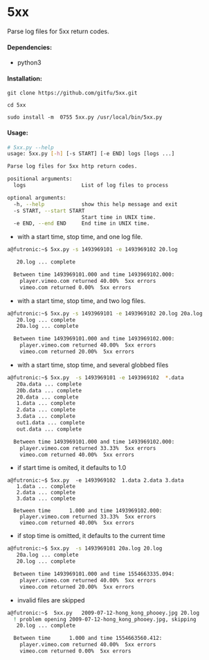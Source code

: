 # 5xx
Parse log files for 5xx return codes.

#### Dependencies:
* python3

#### Installation:
```
git clone https://github.com/gitfu/5xx.git

cd 5xx

sudo install -m  0755 5xx.py /usr/local/bin/5xx.py
```

#### Usage:

```sh
# 5xx.py --help
usage: 5xx.py [-h] [-s START] [-e END] logs [logs ...]

Parse log files for 5xx http return codes.

positional arguments:
  logs                  List of log files to process

optional arguments:
  -h, --help            show this help message and exit
  -s START, --start START
                        Start time in UNIX time.
  -e END, --end END     End time in UNIX time.
```
* with a start time, stop time, and one log file.
```sh
a@futronic:~$ 5xx.py -s 1493969101 -e 1493969102 20.log

   20.log ... complete     

  Between time 1493969101.000 and time 1493969102.000:
	player.vimeo.com returned 40.00%  5xx errors 
	vimeo.com returned 0.00%  5xx errors 
```
* with a start time, stop time, and two log files.
```bash
a@futronic:~$ 5xx.py -s 1493969101 -e 1493969102 20.log 20a.log
   20.log ... complete     
   20a.log ... complete     

  Between time 1493969101.000 and time 1493969102.000:
	player.vimeo.com returned 40.00%  5xx errors 
	vimeo.com returned 20.00%  5xx errors 
```
* with a start time, stop time, and several globbed files
```sh
a@futronic:~$ 5xx.py  -s 1493969101 -e 1493969102  *.data
   20a.data ... complete     
   20b.data ... complete     
   20.data ... complete     
   1.data ... complete     
   2.data ... complete     
   3.data ... complete     
   out1.data ... complete     
   out.data ... complete     

  Between time 1493969101.000 and time 1493969102.000:
	player.vimeo.com returned 33.33%  5xx errors 
	vimeo.com returned 40.00%  5xx errors 
```
* if start time is omited, it defaults to 1.0
```
a@futronic:~$ 5xx.py  -e 1493969102  1.data 2.data 3.data
   1.data ... complete     
   2.data ... complete     
   3.data ... complete     

  Between time      1.000 and time 1493969102.000:
	player.vimeo.com returned 33.33%  5xx errors 
	vimeo.com returned 40.00%  5xx errors 
```
* if stop time is omitted, it defaults to the current time
```sh
a@futronic:~$ 5xx.py  -s 1493969101 20a.log 20.log
   20a.log ... complete     
   20.log ... complete     

  Between time 1493969101.000 and time 1554663335.094:
	player.vimeo.com returned 40.00%  5xx errors 
	vimeo.com returned 20.00%  5xx errors 
```
* invalid files are skipped
```sh
a@futronic:~$  5xx.py   2009-07-12-hong_kong_phooey.jpg 20.log
  ! problem opening 2009-07-12-hong_kong_phooey.jpg, skipping  
   20.log ... complete     

  Between time      1.000 and time 1554663560.412:
	player.vimeo.com returned 40.00%  5xx errors 
	vimeo.com returned 0.00%  5xx errors 
```

